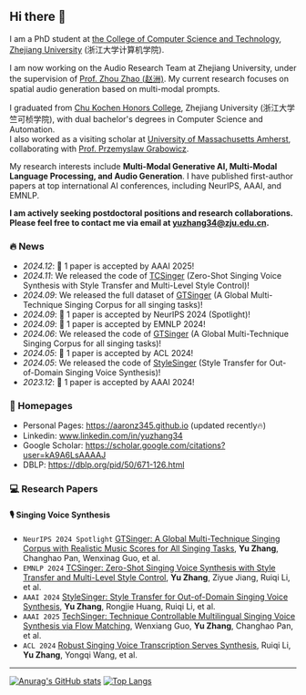 ## Hi there 👋

I am a PhD student at [the College of Computer Science and Technology](http://www.en.cs.zju.edu.cn/), [Zhejiang University](https://www.zju.edu.cn/english/) (浙江大学计算机学院).

I am now working on the Audio Research Team at Zhejiang University, under the supervision of [Prof. Zhou Zhao (赵洲)](https://person.zju.edu.cn/zhaozhou). My current research focuses on spatial audio generation based on multi-modal prompts.

I graduated from [Chu Kochen Honors College](http://ckc.zju.edu.cn/ckcen/main.htm), Zhejiang University (浙江大学竺可桢学院), with dual bachelor's degrees in Computer Science and Automation.  
I also worked as a visiting scholar at [University of Massachusetts Amherst](https://www.umass.edu/), collaborating with [Prof. Przemyslaw Grabowicz](https://www.cics.umass.edu/about/directory/przemyslaw-grabowicz).

My research interests include **Multi-Modal Generative AI, Multi-Modal Language Processing, and Audio Generation**. I have published first-author papers at top international AI conferences, including NeurIPS, AAAI, and EMNLP.

**I am actively seeking postdoctoral positions and research collaborations. Please feel free to contact me via email at yuzhang34@zju.edu.cn.**

### 🔥 News
- *2024.12*: 🎉 1 paper is accepted by AAAI 2025!
- *2024.11*: We released the code of [TCSinger](https://github.com/AaronZ345/TCSinger) (Zero-Shot Singing Voice Synthesis with Style Transfer and Multi-Level Style Control)!
- *2024.09*: We released the full dataset of [GTSinger](https://huggingface.co/datasets/GTSinger/GTSinger) (A Global Multi-Technique Singing Corpus for all singing tasks)!
- *2024.09*: 🎉 1 paper is accepted by NeurIPS 2024 (Spotlight)!
- *2024.09*: 🎉 1 paper is accepted by EMNLP 2024!
- *2024.06*: We released the code of [GTSinger](https://github.com/GTSinger/GTSinger) (A Global Multi-Technique Singing Corpus for all singing tasks)!
- *2024.05*: 🎉 1 paper is accepted by ACL 2024!
- *2024.05*: We released the code of [StyleSinger](https://github.com/AaronZ345/StyleSinger) (Style Transfer for Out-of-Domain Singing Voice Synthesis)!
- *2023.12*: 🎉 1 paper is accepted by AAAI 2024!

### 📎 Homepages
- Personal Pages: https://aaronz345.github.io (updated recently🔥)
- Linkedin: www.linkedin.com/in/yuzhang34
- Google Scholar: https://scholar.google.com/citations?user=kA9A6LsAAAAJ
- DBLP: https://dblp.org/pid/50/671-126.html

### 💻 Research Papers

#### 🎙 Singing Voice Synthesis

- ``NeurIPS 2024 Spotlight`` [GTSinger: A Global Multi-Technique Singing Corpus with Realistic Music Scores for All Singing Tasks](https://neurips.cc/virtual/2024/poster/97428), **Yu Zhang**, Changhao Pan, Wenxinag Guo, et al.
- ``EMNLP 2024`` [TCSinger: Zero-Shot Singing Voice Synthesis with Style Transfer and Multi-Level Style Control](https://aclanthology.org/2024.emnlp-main.117/), **Yu Zhang**, Ziyue Jiang, Ruiqi Li, et al.
- ``AAAI 2024`` [StyleSinger: Style Transfer for Out-of-Domain Singing Voice Synthesis](https://ojs.aaai.org/index.php/AAAI/article/view/29932), **Yu Zhang**, Rongjie Huang, Ruiqi Li, et al.
- ``AAAI 2025`` [TechSinger: Technique Controllable Multilingual Singing Voice Synthesis via Flow Matching](), Wenxiang Guo, **Yu Zhang**, Changhao Pan, et al.
- ``ACL 2024`` [Robust Singing Voice Transcription Serves Synthesis](https://aclanthology.org/2024.acl-long.526/), Ruiqi Li, **Yu Zhang**, Yongqi Wang, et al.

---

[![Anurag's GitHub stats](https://github-readme-stats.vercel.app/api?username=AaronZ345&&count_private=true&show_icons=true&theme=transparent&hide=prs)](https://github.com/anuraghazra/github-readme-stats)
[![Top Langs](https://github-readme-stats.vercel.app/api/top-langs/?username=AaronZ345&theme=transparent&count_private=true&layout=compact)](https://github.com/anuraghazra/github-readme-stats)
